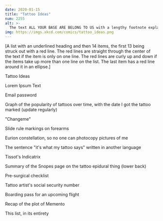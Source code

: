```yaml
---
date: 2020-01-15
title: "Tattoo Ideas"
num: 2255
alt: >-
  The text ALL YOUR BASE ARE BELONG TO US with a lengthy footnote explaining that I got this tattoo in 2020 and not, as you may assume, 2001, but offering no further clarification.
img: https://imgs.xkcd.com/comics/tattoo_ideas.png
---
```

[A list with an underlined heading and then 14 items, the first 13 being struck out with a red line. The red lines are straight through the center of the text if the item is only on one line. The red lines are curly up and down if the items take up more than one line on the list. The last item has a red line around it in an ellipse.]

Tattoo Ideas

Lorem Ipsum Text

Email password

Graph of the popularity of tattoos over time, with the date I got the tattoo marked (update regularly)

"Changeme"

Slide rule markings on forearms

Eurion constellation, so no one can photocopy pictures of me

The sentence "it's what my tattoo says" written in another language

Tissot's Indicatrix

Summary of the Snopes page on the tattoo epidural thing (lower back)

Pre-surgical checklist

Tattoo artist's social security number

Boarding pass for an upcoming flight

Recap of the plot of Memento

This list, in its entirety